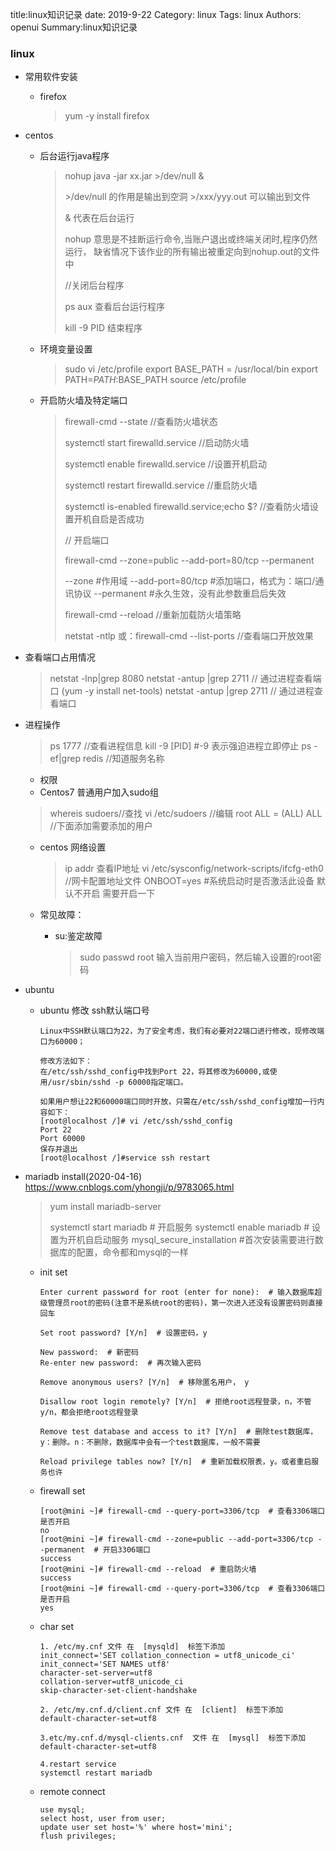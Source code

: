 title:linux知识记录
date: 2019-9-22
Category: linux
Tags: linux
Authors: openui
Summary:linux知识记录

### linux

* 常用软件安装

  * firefox

    >  yum -y install firefox 

* centos

  * 后台运行java程序

  	> nohup java -jar xx.jar >/dev/null  & 
    >
    >  \>/dev/null  的作用是输出到空洞  \>/xxx/yyy.out 可以输出到文件
    >
    >  & 代表在后台运行 
    >
    >  nohup 意思是不挂断运行命令,当账户退出或终端关闭时,程序仍然运行， 缺省情况下该作业的所有输出被重定向到nohup.out的文件中 
    >
    > //关闭后台程序
    >
    >  ps aux 查看后台运行程序
    >
    >   kill -9 PID 结束程序
    
  * 环境变量设置
  
    > sudo vi /etc/profile
    > export BASE_PATH = /usr/local/bin
    > export PATH=$PATH:$BASE_PATH 
    > source /etc/profile
  
  * 开启防火墙及特定端口
  
    > firewall-cmd --state //查看防火墙状态
    >
    > systemctl start firewalld.service //启动防火墙
    >
    > systemctl enable firewalld.service  //设置开机启动
    >
    > systemctl restart firewalld.service  //重启防火墙
    >
    > systemctl is-enabled firewalld.service;echo $? //查看防火墙设置开机自启是否成功
    >
    > // 开启端口
    >
    > firewall-cmd --zone=public --add-port=80/tcp --permanent
    >
    > --zone #作用域
    > --add-port=80/tcp  #添加端口，格式为：端口/通讯协议
    > --permanent   #永久生效，没有此参数重启后失效
    >
    > firewall-cmd --reload //重新加载防火墙策略
    >
    > netstat -ntlp
    > 或：firewall-cmd --list-ports //查看端口开放效果
  
* 查看端口占用情况
  
  
  > netstat -lnp|grep 8080 
  > netstat -antup |grep 2711 // 通过进程查看端口
  > (yum -y install net-tools)
  > netstat -antup |grep 2711 // 通过进程查看端口


* 进程操作
  > ps 1777 //查看进程信息
  > kill -9 [PID]  #-9 表示强迫进程立即停止
  > ps -ef|grep redis //知道服务名称

  * 权限
   * Centos7 普通用户加入sudo组
   > whereis sudoers//查找
   > vi /etc/sudoers //编辑
   > root ALL = (ALL) ALL //下面添加需要添加的用户

  * centos 网络设置
    
    > ip addr 查看IP地址
    > vi /etc/sysconfig/network-scripts/ifcfg-eth0  //网卡配置地址文件
    > ONBOOT=yes   #系统启动时是否激活此设备 默认不开启 需要开启一下

  * 常见故障：
  
    * su:鉴定故障
      >  sudo passwd root
      > 输入当前用户密码，然后输入设置的root密码

* ubuntu

  * ubuntu 修改 ssh默认端口号
  
    ```
    Linux中SSH默认端口为22，为了安全考虑，我们有必要对22端口进行修改，现修改端口为60000；
    
    修改方法如下：
    在/etc/ssh/sshd_config中找到Port 22，将其修改为60000,或使用/usr/sbin/sshd -p 60000指定端口。
    
    如果用户想让22和60000端口同时开放，只需在/etc/ssh/sshd_config增加一行内容如下：
    [root@localhost /]# vi /etc/ssh/sshd_config
    Port 22
    Port 60000
    保存并退出
    [root@localhost /]#service ssh restart
    ```
  
    
  
* mariadb install(2020-04-16) https://www.cnblogs.com/yhongji/p/9783065.html

  > yum install mariadb-server
  >
  > systemctl start mariadb  # 开启服务
  > systemctl enable mariadb  # 设置为开机自启动服务
  > mysql_secure_installation #首次安装需要进行数据库的配置，命令都和mysql的一样
  
  * init set
  
    ```
    Enter current password for root (enter for none):  # 输入数据库超级管理员root的密码(注意不是系统root的密码)，第一次进入还没有设置密码则直接回车
    
    Set root password? [Y/n]  # 设置密码，y
    
    New password:  # 新密码
    Re-enter new password:  # 再次输入密码
    
    Remove anonymous users? [Y/n]  # 移除匿名用户， y
    
    Disallow root login remotely? [Y/n]  # 拒绝root远程登录，n，不管y/n，都会拒绝root远程登录
    
    Remove test database and access to it? [Y/n]  # 删除test数据库，y：删除。n：不删除，数据库中会有一个test数据库，一般不需要
    
    Reload privilege tables now? [Y/n]  # 重新加载权限表，y。或者重启服务也许
    ```
  
  * firewall set
  
    ```
    [root@mini ~]# firewall-cmd --query-port=3306/tcp  # 查看3306端口是否开启
    no
    [root@mini ~]# firewall-cmd --zone=public --add-port=3306/tcp --permanent  # 开启3306端口
    success
    [root@mini ~]# firewall-cmd --reload  # 重启防火墙
    success
    [root@mini ~]# firewall-cmd --query-port=3306/tcp  # 查看3306端口是否开启
    yes
    ```
  
  * char set
  
    ```
    1. /etc/my.cnf 文件 在  [mysqld]  标签下添加
    init_connect='SET collation_connection = utf8_unicode_ci'
    init_connect='SET NAMES utf8'
    character-set-server=utf8
    collation-server=utf8_unicode_ci
    skip-character-set-client-handshake
    
    2. /etc/my.cnf.d/client.cnf 文件 在  [client]  标签下添加
    default-character-set=utf8
    
    3.etc/my.cnf.d/mysql-clients.cnf  文件 在  [mysql]  标签下添加
    default-character-set=utf8
    
    4.restart service
    systemctl restart mariadb
    ```
  
    
  
  * remote connect
  
    ```
    use mysql;
    select host, user from user;
    update user set host='%' where host='mini';
    flush privileges;
    ```
  
    